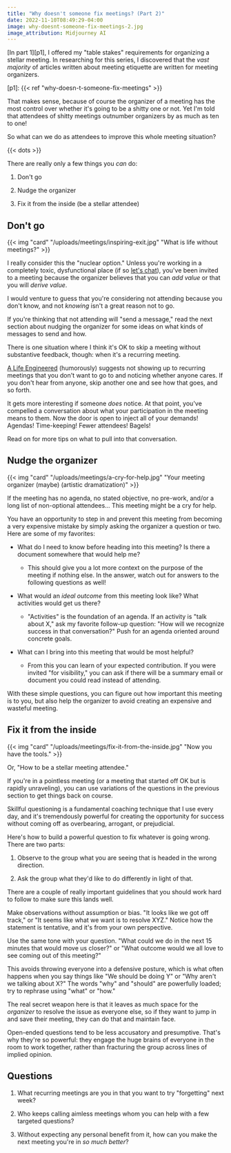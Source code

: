 ```yaml
---
title: "Why doesn't someone fix meetings? (Part 2)"
date: 2022-11-10T08:49:29-04:00
image: why-doesnt-someone-fix-meetings-2.jpg
image_attribution: Midjourney AI
---
```


[In part 1][p1], I offered my "table stakes" requirements for organizing a
stellar meeting. In researching for this series, I discovered that the *vast
majority* of articles written about meeting etiquette are written for meeting
organizers.

[p1]: {{< ref "why-doesn-t-someone-fix-meetings" >}}

That makes sense, because of course the organizer of a meeting has the most
control over whether it's going to be a shitty one or not. Yet I'm told that
attendees of shitty meetings outnumber organizers by as much as ten to one!

So what can we do as attendees to improve this whole meeting situation?

<!--more-->
{{< dots >}}

There are really only a few things you *can* do:

1. Don't go

2. Nudge the organizer

3. Fix it from the inside (be a stellar attendee)

## Don't go

{{< img "card" "/uploads/meetings/inspiring-exit.jpg" "What is life without meetings?" >}}

I really consider this the "nuclear option." Unless you're working in a
completely toxic, dysfunctional place (if so [let's chat][gs]), you've been
invited to a meeting because the organizer believes that you can *add value* or
that you will *derive value*.

[gs]: https://aaronbieber.coach/get-started

I would venture to guess that you're considering not attending because you don't
know, and not *knowing* isn't a great reason not to go.

If you're thinking that not attending will "send a message," read the next section
about nudging the organizer for some ideas on what kinds of messages to send and
how.

There is one situation where I think it's OK to skip a meeting without
substantive feedback, though: when it's a recurring meeting.

[A Life Engineered][le] (humorously) suggests not showing up to recurring
meetings that you don't want to go to and noticing whether anyone cares. If you
don't hear from anyone, skip another one and see how that goes, and so forth.

[le]: https://www.youtube.com/watch?v=c3pzcV9yi24

It gets more interesting if someone *does* notice. At that point, you've
compelled a conversation about what your participation in the meeting means to
them. Now the door is open to inject all of your demands! Agendas! Time-keeping!
Fewer attendees! Bagels!

Read on for more tips on what to pull into that conversation.

## Nudge the organizer

{{< img "card" "/uploads/meetings/a-cry-for-help.jpg" "Your meeting organizer (maybe) (artistic dramatization)" >}}

If the meeting has no agenda, no stated objective, no pre-work, and/or a long
list of non-optional attendees... This meeting might be a cry for help.

You have an opportunity to step in and prevent this meeting from becoming a very
expensive mistake by simply asking the organizer a question or two. Here are
some of my favorites:

* What do I need to know before heading into this meeting? Is there a document
  somewhere that would help me?
  
  * This should give you a lot more context on the purpose of the meeting if
    nothing else. In the answer, watch out for answers to the following
    questions as well!

* What would an *ideal outcome* from this meeting look like? What activities
  would get us there?
  
  * "Activities" is the foundation of an agenda. If an activity is "talk about
    X," ask my favorite follow-up question: "How will we recognize success in
    that conversation?" Push for an agenda oriented around concrete goals.

* What can I bring into this meeting that would be most helpful?

  * From this you can learn of your expected contribution. If you were invited
    "for visibility," you can ask if there will be a summary email or document
    you could read instead of attending.

With these simple questions, you can figure out how important this meeting is to
you, but also help the organizer to avoid creating an expensive and wasteful
meeting.

## Fix it from the inside

{{< img "card" "/uploads/meetings/fix-it-from-the-inside.jpg" "Now you have the tools." >}}

Or, "How to be a stellar meeting attendee."

If you're in a pointless meeting (or a meeting that started off OK but is
rapidly unraveling), you can use variations of the questions in the previous
section to get things back on course.

Skillful questioning is a fundamental coaching technique that I use every day,
and it's tremendously powerful for creating the opportunity for success without
coming off as overbearing, arrogant, or prejudicial.

Here's how to build a powerful question to fix whatever is going wrong. There
are two parts:

1. Observe to the group what you are seeing that is headed in the wrong
   direction.
   
2. Ask the group what they'd like to do differently in light of that.

There are a couple of really important guidelines that you should work hard to
follow to make sure this lands well.

Make observations without assumption or bias. "It looks like we got off track,"
or "It seems like what we want is to resolve XYZ." Notice how the statement is
tentative, and it's from your own perspective.

Use the same tone with your question. "What could we do in the next 15 minutes
that would move us closer?" or "What outcome would we all love to see coming out
of this meeting?"

This avoids throwing everyone into a defensive posture, which is what often
happens when you say things like "We should be doing Y" or "Why aren't we
talking about X?" The words "why" and "should" are powerfully loaded; try to
rephrase using "what" or "how."

The real secret weapon here is that it leaves as much space for the *organizer*
to resolve the issue as everyone else, so if they want to jump in and save their
meeting, they can do that and maintain face.

Open-ended questions tend to be less accusatory and presumptive. That's why
they're so powerful: they engage the huge brains of everyone in the room to work
together, rather than fracturing the group across lines of implied opinion.

## Questions

1. What recurring meetings are you in that you want to try "forgetting" next
   week?
   
2. Who keeps calling aimless meetings whom you can help with a few targeted
   questions?
   
3. Without expecting any personal benefit from it, how can you make the next
   meeting you're in *so much better*?

